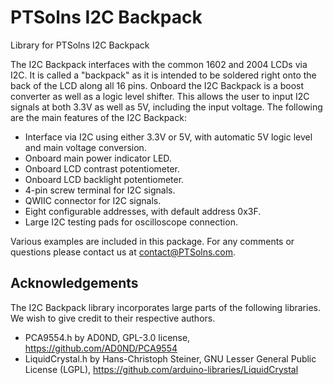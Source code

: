 # PTSolns I2C Backpack

Library for PTSolns I2C Backpack

The I2C Backpack interfaces with the common 1602 and 2004 LCDs via I2C. It is called a "backpack" as it is intended to be soldered right onto the back of the LCD along all 16 pins. Onboard the I2C Backpack is a boost converter as well as a logic level shifter. This allows the user to input I2C signals at both 3.3V as well as 5V, including the input voltage. The following are the main features of the I2C Backpack:

- Interface via I2C using either 3.3V or 5V, with automatic 5V logic level and main voltage conversion.
- Onboard main power indicator LED.
- Onboard LCD contrast potentiometer.
- Onboard LCD backlight potentiometer.
- 4-pin screw terminal for I2C signals.
- QWIIC connector for I2C signals.
- Eight configurable addresses, with default address 0x3F.
- Large I2C testing pads for oscilloscope connection.

Various examples are included in this package. For any comments or questions please contact us at contact@PTSolns.com.

## Acknowledgements
The I2C Backpack library incorporates large parts of the following libraries. We wish to give credit to their respective authors.
- PCA9554.h by AD0ND, GPL-3.0 license, https://github.com/AD0ND/PCA9554
- LiquidCrystal.h by Hans-Christoph Steiner, GNU Lesser General Public License (LGPL), https://github.com/arduino-libraries/LiquidCrystal
